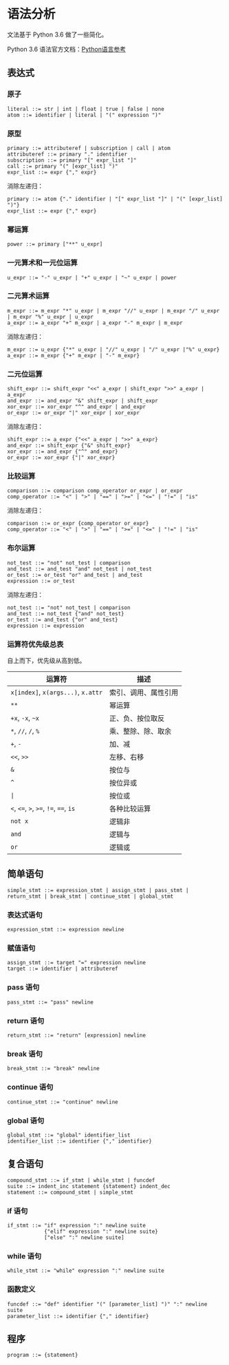 # 语法分析
文法基于 Python 3.6 做了一些简化。

Python 3.6 语法官方文档：[Python语言参考](https://docs.python.org/zh-cn/3.6/reference/index.html)

## 表达式
### 原子
```ebnf
literal ::= str | int | float | true | false | none
atom ::= identifier | literal | "(" expression ")"
```

### 原型
```ebnf
primary ::= attributeref | subscription | call | atom
attributeref ::= primary "." identifier
subscription ::= primary "[" expr_list "]"
call ::= primary "(" [expr_list] ")"
expr_list ::= expr {"," expr}
```

消除左递归：

```ebnf
primary ::= atom {"." identifier | "[" expr_list "]" | "(" [expr_list] ")"}
expr_list ::= expr {"," expr}
```

### 幂运算
```ebnf
power ::= primary ["**" u_expr]
```

### 一元算术和一元位运算
```ebnf
u_expr ::= "-" u_expr | "+" u_expr | "~" u_expr | power
```

### 二元算术运算
```ebnf
m_expr ::= m_expr "*" u_expr | m_expr "//" u_expr | m_expr "/" u_expr | m_expr "%" u_expr | u_expr 
a_expr ::= a_expr "+" m_expr | a_expr "-" m_expr | m_expr
```

消除左递归：

```ebnf
m_expr ::= u_expr {"*" u_expr | "//" u_expr | "/" u_expr |"%" u_expr}
a_expr ::= m_expr {"+" m_expr | "-" m_expr}
```

### 二元位运算
```ebnf
shift_expr ::= shift_expr "<<" a_expr | shift_expr ">>" a_expr | a_expr
and_expr ::= and_expr "&" shift_expr | shift_expr
xor_expr ::= xor_expr "^" and_expr | and_expr
or_expr ::= or_expr "|" xor_expr | xor_expr
```

消除左递归：

```ebnf
shift_expr ::= a_expr {"<<" a_expr | ">>" a_expr}
and_expr ::= shift_expr {"&" shift_expr}
xor_expr ::= and_expr {"^" and_expr}
or_expr ::= xor_expr {"|" xor_expr}
```

### 比较运算
```ebnf
comparison ::= comparison comp_operator or_expr | or_expr
comp_operator ::= "<" | ">" | "==" | ">=" | "<=" | "!=" | "is"
```

消除左递归：

```ebnf
comparison ::= or_expr {comp_operator or_expr}
comp_operator ::= "<" | ">" | "==" | ">=" | "<=" | "!=" | "is"
```

### 布尔运算
```ebnf
not_test ::= "not" not_test | comparison
and_test ::= and_test "and" not_test | not_test
or_test ::= or_test "or" and_test | and_test
expression ::= or_test
```

消除左递归：

```ebnf
not_test ::= "not" not_test | comparison
and_test ::= not_test {"and" not_test}
or_test ::= and_test {"or" and_test}
expression ::= expression
```

### 运算符优先级总表
自上而下，优先级从高到低。

| 运算符                                 | 描述                 |
| -------------------------------------- | -------------------- |
| `x[index]`, `x(args...)`, `x.attr`     | 索引、调用、属性引用 |
| `**`                                   | 幂运算               |
| `+x`, `-x`, `~x`                       | 正、负、按位取反     |
| `*`, `//`, `/`, `%`                    | 乘、整除、除、取余   |
| `+`, `-`                               | 加、减               |
| `<<`, `>>`                             | 左移、右移           |
| `&`                                    | 按位与               |
| `^`                                    | 按位异或             |
| <code>&#124;</code>                    | 按位或               |
| `<`, `<=`, `>`, `>=`, `!=`, `==`, `is` | 各种比较运算         |
| `not x`                                | 逻辑非               |
| `and`                                  | 逻辑与               |
| `or`                                   | 逻辑或               |

## 简单语句
```ebnf
simple_stmt ::= expression_stmt | assign_stmt | pass_stmt | return_stmt | break_stmt | continue_stmt | global_stmt
```

### 表达式语句
```ebnf
expression_stmt ::= expression newline
```

### 赋值语句
```ebnf
assign_stmt ::= target "=" expression newline
target ::= identifier | attributeref
```

### pass 语句
```ebnf
pass_stmt ::= "pass" newline
```

### return 语句
```ebnf
return_stmt ::= "return" [expression] newline
```

### break 语句
```ebnf
break_stmt ::= "break" newline
```

### continue 语句
```ebnf
continue_stmt ::= "continue" newline
```

### global 语句
```ebnf
global_stmt ::= "global" identifier_list
identifier_list ::= identifier {"," identifier}
```

## 复合语句
```ebnf
compound_stmt ::= if_stmt | while_stmt | funcdef
suite ::= indent_inc statement {statement} indent_dec
statement ::= compound_stmt | simple_stmt
```

### if 语句
```ebnf
if_stmt ::= "if" expression ":" newline suite
            {"elif" expression ":" newline suite}
            ["else" ":" newline suite]
```

### while 语句
```ebnf
while_stmt ::= "while" expression ":" newline suite
```

### 函数定义
```ebnf
funcdef ::= "def" identifier "(" [parameter_list] ")" ":" newline suite
parameter_list ::= identifier {"," identifier}
```

## 程序
```ebnf
program ::= {statement}
```
